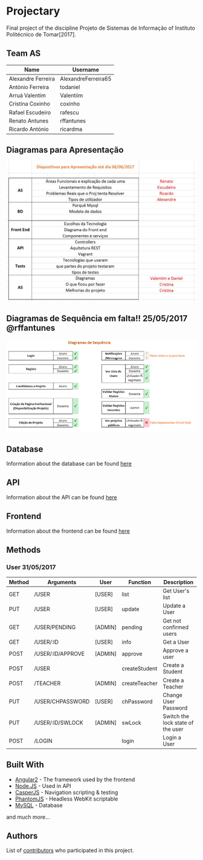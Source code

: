 # Projectary

Final project of the discipline Projeto de Sistemas de Informação of Instituto Politécnico de Tomar[2017].

## Team AS

| Name | Username |
| --- | --- |
| Alexandre Ferreira | AlexandreFerreira65 |
| António Ferreira | todaniel |
| Arruá Valentim | Valentiim |
| Cristina Coxinho | coxinho |
| Rafael Escudeiro | rafescu |
| Renato Antunes | rffantunes |
| Ricardo António | ricardma |

## Diagramas para Apresentação
![Diagramas de sequência em falta](https://github.com/iptomar/gittests/blob/master/17422/apresenta.JPG)



## Diagramas de Sequência em falta!! 25/05/2017 @rffantunes
![Diagramas de sequência em falta](https://github.com/iptomar/gittests/blob/master/17422/Diagramas%20.png)

## Database

Information about the database can be found [here](https://github.com/iptomar/projectary-bd)

## API

Information about the API can be found [here](https://github.com/iptomar/projectary-api)

## Frontend

Information about the frontend can be found [here](https://github.com/iptomar/projectary-frontend)

## Methods 

### User  31/05/2017
| Method | Arguments | User | Function | Description |
| --- | --- | --- | --- | --- |
| GET | /USER | [USER] | list | Get User's list |
| PUT | /USER | [USER] | update | Update a User |
| GET | /USER/PENDING | [ADMIN] | pending | Get not confirmed users |
| GET | /USER/:ID | [USER] | info | Get a User |
| POST | /USER/:ID/APPROVE | [ADMIN] | approve | Approve a user |
| POST | /USER |  | createStudent | Create a Student |
| POST | /TEACHER | [ADMIN] | createTeacher | Create a Teacher |
| PUT | /USER/CHPASSWORD | [USER] | chPassword | Change User Password |
| PUT | /USER/:ID/SWLOCK | [ADMIN] | swLock | Switch the lock state of the user |
| POST | /LOGIN |  | login | Login a User |

## Built With

* [Angular2](https://angular.io/) - The framework used by the frontend
* [Node.JS](https://nodejs.org/en/) - Used in API
* [CasperJS](http://casperjs.org/) - Navigation scripting & testing
* [PhantomJS](http://phantomjs.org/) - Headless WebKit scriptable
* [MySQL](https://www.mysql.com/) - Database

and much more...

## Authors
List of [contributors](https://github.com/orgs/iptomar/people) who participated in this project.

